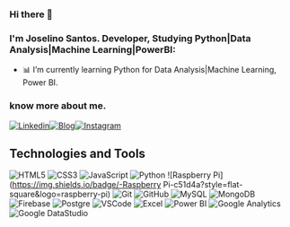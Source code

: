 ### Hi there 👋

<!--
**joselinosantosti/joselinosantosti** is a ✨ _special_ ✨ repository because its `README.md` (this file) appears on your GitHub profile.
-->
### I'm Joselino Santos. Developer, Studying Python|Data Analysis|Machine Learning|PowerBI:

<!--- 🔭 I’m currently working on Python Data Projects.-->
- :bar_chart: I’m currently learning Python for Data Analysis|Machine Learning, Power BI.

### know more about me.
[![Linkedin](https://img.shields.io/badge/-Linkedin-blue?style=flat-square&logo=Linkedin&logoColor=white&link=https://www.linkedin.com/in/joselino-santos/)](https://www.linkedin.com/in/joselino-santos/)[![Blog](https://img.shields.io/badge/Medium-black?style=flat-square&logo=Medium&logoColor=white&link=https://medium.com/@joselinosantos)](https://medium.com/@joselinosantos)[![Instagram](https://img.shields.io/badge/Instagram-blueviolet?style=flat-square&logo=Instagram&logoColor=white&link=https://instagram.com/joselino_santos)](https://instagram.com/joselino_santos)

## Technologies and Tools<br>
![HTML5](https://img.shields.io/badge/-HTML5-E34F26?style=flat-square&logo=html5&logoColor=white)
![CSS3](https://img.shields.io/badge/-CSS3-1572B6?style=flat-square&logo=css3)
![JavaScript](https://img.shields.io/badge/-JavaScript-black?style=flat-square&logo=javascript)
![Python](https://img.shields.io/badge/-Python-ffd343?style=flat-square&logo=python)
![Raspberry Pi](https://img.shields.io/badge/-Raspberry Pi-c51d4a?style=flat-square&logo=raspberry-pi)
![Git](https://img.shields.io/badge/-Git-black?style=flat-square&logo=git)
![GitHub](https://img.shields.io/badge/-GitHub-181717?style=flat-square&logo=github)
![MySQL](https://img.shields.io/badge/-MySQL-4479A1?style=flat-square&logo=mysql&logoColor=white)
![MongoDB](https://img.shields.io/badge/-MongoDB-black?style=flat-square&logo=mongodb)
![Firebase](https://img.shields.io/badge/Firebase-FFCA28?style=flat-square&logo=firebase&logoColor=white)
![Postgre](https://img.shields.io/badge/Postgre-326690?style=flat-square&logo=postgre&logoColor=white)
![VSCode](https://img.shields.io/badge/-VSCode-007ACC?style=flat-square&logo=visual-studio-code&logoColor=white)
![Excel](https://img.shields.io/badge/-google?style=flat-square&logo=google&logoColor=white)
![Power BI](https://img.shields.io/badge/-google?style=flat-square&logo=google&logoColor=white)
![Google Analytics](https://img.shields.io/badge/-google?style=flat-square&logo=google&logoColor=white)
![Google DataStudio](https://img.shields.io/badge/-google?style=flat-square&logo=google&logoColor=white)
